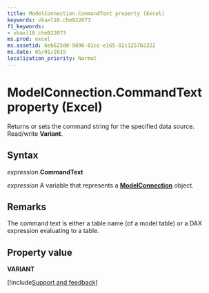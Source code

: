 ```yaml
---
title: ModelConnection.CommandText property (Excel)
keywords: vbaxl10.chm922073
f1_keywords:
- vbaxl10.chm922073
ms.prod: excel
ms.assetid: 6eb625dd-9890-01cc-e165-82c1257b2322
ms.date: 05/01/2019
localization_priority: Normal
---
```



# ModelConnection.CommandText property (Excel)

Returns or sets the command string for the specified data source. Read/write **Variant**.


## Syntax

_expression_.**CommandText**

_expression_ A variable that represents a **[ModelConnection](Excel.modelconnection.md)** object.


## Remarks

The command text is either a table name (of a model table) or a DAX expression evaluating to a table.


## Property value

**VARIANT**




[!include[Support and feedback](~/includes/feedback-boilerplate.md)]